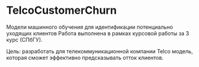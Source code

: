 # TelcoCustomerChurn
Модели машинного обучения для идентификации потенциально уходящих клиентов
Работа выполнена в рамках курсовой работы за 3 курс (СПбГУ). 

Цель: разработать для телекоммуникационной компании Telco модель, которая сможет эффективно предсказывать отток клиентов.
